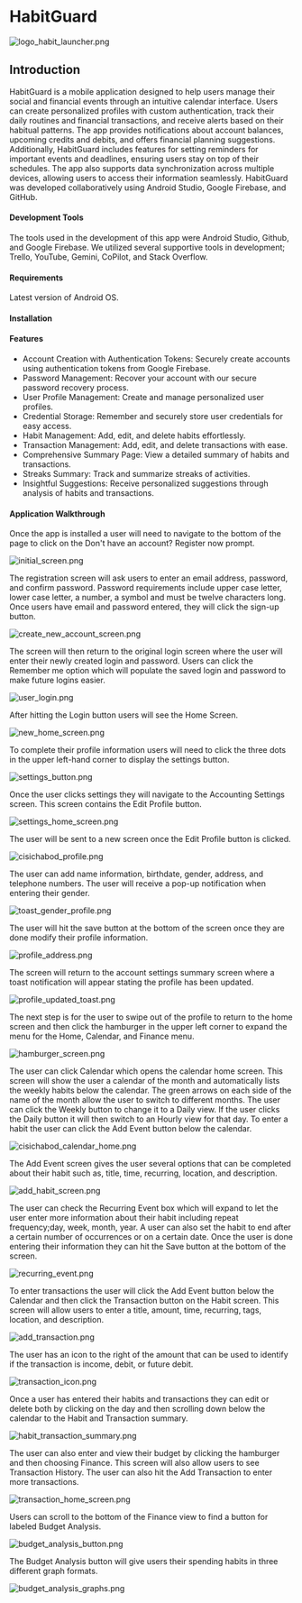 # **HabitGuard**
![logo_habit_launcher.png](app/src/main/res/drawable/logo_habit_launcher.png)

## Introduction

HabitGuard is a mobile application designed to help users manage their social and financial events
through an intuitive calendar interface. Users can create personalized profiles with custom
authentication, track their daily routines and financial transactions, and receive alerts based on
their habitual patterns. The app provides notifications about account balances, upcoming credits
and debits, and offers financial planning suggestions. Additionally, HabitGuard includes features
for setting reminders for important events and deadlines, ensuring users stay on top of their 
schedules. The app also supports data synchronization across multiple devices, allowing users to
access their information seamlessly. HabitGuard was developed collaboratively using Android 
Studio, Google Firebase, and GitHub.

#### Development Tools
The tools used in the development of this app were Android Studio, Github, and Google Firebase. 
We utilized several supportive tools in development; Trello, YouTube, Gemini, CoPilot, and Stack
Overflow.

#### Requirements
   Latest version of Android OS.
#### Installation


#### Features
* Account Creation with Authentication Tokens: Securely create accounts using
authentication tokens from Google Firebase.
* Password Management: Recover your account with our secure password recovery process.
* User Profile Management: Create and manage personalized user profiles.
* Credential Storage: Remember and securely store user credentials for easy access.
* Habit Management: Add, edit, and delete habits effortlessly.
* Transaction Management: Add, edit, and delete transactions with ease.
* Comprehensive Summary Page: View a detailed summary of habits and transactions.
* Streaks Summary: Track and summarize streaks of activities.
* Insightful Suggestions: Receive personalized suggestions through analysis of habits
and transactions.

  
#### Application Walkthrough
Once the app is installed a user will need to navigate to the bottom of the page to click on the 
Don't have an account? Register now prompt.

![initial_screen.png](app/src/main/res/drawable/initial_screen.png)

The registration screen will ask users to enter an email address, password, and confirm password.
Password requirements include upper case letter, lower case letter, a number, a symbol and 
must be twelve characters long. Once users have email and password entered, they will click the
sign-up button.

![create_new_account_screen.png](app/src/main/res/drawable/create_new_account_screen.png)

The screen will then return to the original login screen where the user will enter their 
newly created login and password. Users can click the Remember me option which will populate 
the saved login and password to make future logins easier.

![user_login.png](app/src/main/res/drawable/user_login.png)

After hitting the Login button users will see the Home Screen.

![new_home_screen.png](app/src/main/res/drawable/new_home_screen.png)

To complete their profile information users will need to click the three dots in the 
upper left-hand corner to display the settings button.

![settings_button.png](app/src/main/res/drawable/settings_button.png)

Once the user clicks settings they will navigate to the Accounting Settings screen. This screen
contains the Edit Profile button.

![settings_home_screen.png](app/src/main/res/drawable/settings_home_screen.png)

The user will be sent to a new screen once the Edit Profile button is clicked.

![cisichabod_profile.png](app/src/main/res/drawable/cisichabod_profile.png)

The user can add name information, birthdate, gender, address, and telephone numbers. 
The user will receive a pop-up notification when entering their gender.

![toast_gender_profile.png](app/src/main/res/drawable/toast_gender_profile.png)

The user will hit the save button at the bottom of the screen once they are done
modify their profile information.

![profile_address.png](app/src/main/res/drawable/profile_address.png)

The screen will return to the account settings summary screen where a toast notification will appear
stating the profile has been updated.

![profile_updated_toast.png](app/src/main/res/drawable/profile_updated_toast.png)

The next step is for the user to swipe out of the profile to return to the home screen and then click 
the hamburger in the upper left corner to expand the menu for the Home, Calendar, and Finance menu.

![hamburger_screen.png](app/src/main/res/drawable/hamburger_screen.png)

The user can click Calendar which opens the calendar home screen. This screen will 
show the user a calendar of the month and automatically lists the weekly habits below
the calendar. The green arrows on each side of the name of the month allow the user to 
switch to different months. The user can click the Weekly button to change it to a Daily
view. If the user clicks the Daily button it will then switch to an Hourly view for that
day. To enter a habit the user can click the Add Event button below the calendar.

![cisichabod_calendar_home.png](app/src/main/res/drawable/cisichabod_calendar_home.png)

The Add Event screen gives the user several options that can be completed about their 
habit such as, title, time, recurring, location, and description.

![add_habit_screen.png](app/src/main/res/drawable/add_habit_screen.png)

The user can check the Recurring Event box which will expand to let the user enter more
information about their habit including repeat frequency;day, week, month, year. A user 
can also set the habit to end after a certain number of occurrences or on a certain date.
Once the user is done entering their information they can hit the Save button at the bottom
of the screen.

![recurring_event.png](app/src/main/res/drawable/recurring_event.png)

To enter transactions the user will click the Add Event button below the Calendar
and then click the Transaction button on the Habit screen. This screen will allow
users to enter a title, amount, time, recurring, tags, location, and description.

![add_transaction.png](app/src/main/res/drawable/add_transaction.png)

The user has an icon to the right of the amount that can be used to identify if the 
transaction is income, debit, or future debit.

![transaction_icon.png](app/src/main/res/drawable/transaction_icon.png)

Once a user has entered their habits and transactions they can edit or delete both by clicking
on the day and then scrolling down below the calendar to the Habit and Transaction
summary.

![habit_transaction_summary.png](app/src/main/res/drawable/habit_transaction_summary.png)

The user can also enter and view their budget by clicking the hamburger and then choosing 
Finance. This screen will also allow users to see Transaction History. The user can also
hit the Add Transaction to enter more transactions.

![transaction_home_screen.png](app/src/main/res/drawable/transaction_home_screen.png)

Users can scroll to the bottom of the Finance view to find a button for labeled Budget
Analysis.

![budget_analysis_button.png](app/src/main/res/drawable/budget_analysis_button.png)

The Budget Analysis button will give users their spending habits in three different graph
formats.

![budget_analysis_graphs.png](app/src/main/res/drawable/budget_analysis_graphs.png)

